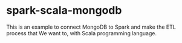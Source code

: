 # spark-scala-mongodb
This is an example to connect MongoDB to Spark and make the ETL process that We want to, with Scala programming language.

